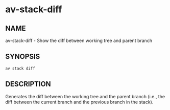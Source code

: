 # av-stack-diff

## NAME

av-stack-diff - Show the diff between working tree and parent branch

## SYNOPSIS

```synopsis
av stack diff
```

## DESCRIPTION

Generates the diff between the working tree and the parent branch (i.e., the
diff between the current branch and the previous branch in the stack).
